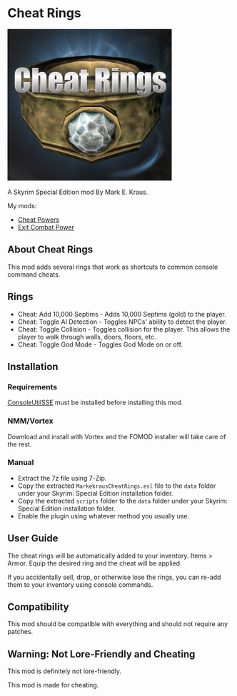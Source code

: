 # Cheat Rings

![Cheat Rings](logo.png)

A Skyrim Special Edition mod By Mark E. Kraus.

My mods:

* [Cheat Powers](https://www.nexusmods.com/skyrimspecialedition/mods/58892)
* [Exit Combat Power](https://www.nexusmods.com/skyrimspecialedition/mods/58651)

## About Cheat Rings

This mod adds several rings that work as shortcuts to common console command cheats.

## Rings

* Cheat: Add 10,000 Septims - Adds 10,000 Septims (gold) to the player.
* Cheat: Toggle AI Detection - Toggles NPCs' ability to detect the player.
* Cheat: Toggle Collision - Toggles collision for the player. This allows the player to walk through walls, doors, floors, etc.
* Cheat: Toggle God Mode - Toggles God Mode on or off.

## Installation

### Requirements

[ConsoleUtilSSE](https://www.nexusmods.com/skyrimspecialedition/mods/24858) must be installed before installing this mod.

### NMM/Vortex

Download and install with Vortex and the FOMOD installer will take care of the rest.

### Manual

* Extract the 7z file using 7-Zip.
* Copy the extracted `MarkekrausCheatRings.esl` file to the `data` folder under your Skyrim: Special Edition installation folder.
* Copy the extracted `scripts` folder to the `data` folder under your Skyrim: Special Edition installation folder.
* Enable the plugin using whatever method you usually use.

## User Guide

The cheat rings will be automatically added to your inventory. Items > Armor. Equip the desired ring and the cheat will be applied.

If you accidentally sell, drop, or otherwise lose the rings, you can re-add them to your inventory using console commands.

## Compatibility

This mod should be compatible with everything and should not require any patches.

## Warning: Not Lore-Friendly and Cheating

This mod is definitely not lore-friendly.

This mod is made for cheating.
